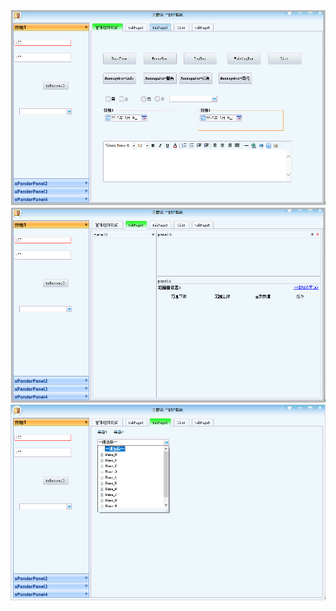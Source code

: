 # 



<img src="doc/image/Snipaste_2022-04-20_19-08-34.png"/>
<img src="doc/image/Snipaste_2022-04-20_19-08-58.png"/>
<img src="doc/image/Snipaste_2022-04-20_19-09-08.png"/>


